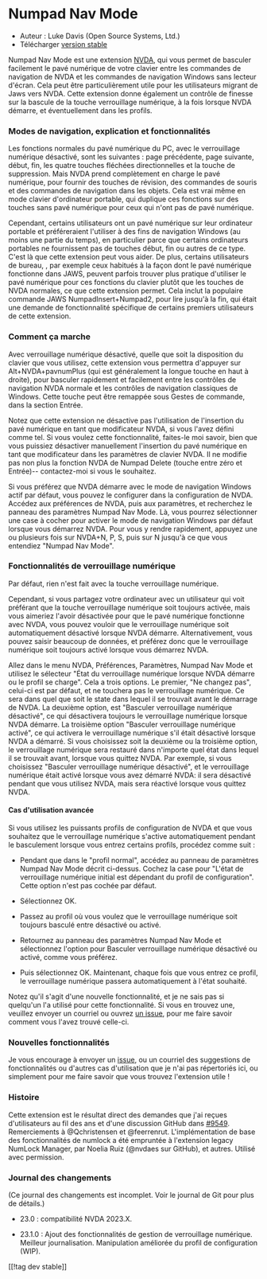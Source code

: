 # Numpad Nav Mode #

* Auteur : Luke Davis (Open Source Systems, Ltd.)
* Télécharger [version stable][1]

Numpad Nav Mode est une extension [NVDA](https://nvaccess.org/), qui vous
permet de basculer facilement le pavé numérique de votre clavier entre les
commandes de navigation de NVDA et les commandes de navigation Windows sans
lecteur d'écran. Cela peut être particulièrement utile pour les utilisateurs
migrant de Jaws vers NVDA. Cette extension donne également un contrôle de
finesse sur la bascule de la touche verrouillage numérique, à la fois
lorsque NVDA démarre, et éventuellement dans les profils.

### Modes de navigation, explication et fonctionnalités

Les fonctions normales du pavé numérique du PC, avec le verrouillage
numérique désactivé, sont les suivantes : page précédente, page suivante,
début, fin, les quatre touches fléchées directionnelles et la touche de
suppression. Mais NVDA prend complètement en charge le pavé numérique, pour
fournir des touches de révision, des commandes de souris et des commandes de
navigation dans les objets. Cela est vrai même en mode clavier d'ordinateur
portable, qui duplique ces fonctions sur des touches sans pavé numérique
pour ceux qui n'ont pas de pavé numérique.

Cependant, certains utilisateurs ont un pavé numérique sur leur ordinateur
portable et préféreraient l'utiliser à des fins de navigation Windows (au
moins une partie du temps), en particulier parce que certains ordinateurs
portables ne fournissent pas de touches début, fin ou autres de ce
type. C'est là que cette extension peut vous aider. De plus, certains
utilisateurs de bureau, , par exemple ceux habitués à la façon dont le pavé
numérique fonctionne dans JAWS, peuvent parfois trouver plus pratique
d'utiliser le pavé numérique pour ces fonctions du clavier plutôt que les
touches de NVDA normales, ce que cette extension permet. Cela inclut la
populaire  commande JAWS NumpadInsert+Numpad2, pour lire jusqu'à la fin, qui
était une demande de fonctionnalité spécifique de certains premiers
utilisateurs de cette extension.

### Comment ça marche

Avec verrouillage numérique désactivé, quelle que soit la disposition du
clavier que vous utilisez, cette extension vous permettra d'appuyer sur
Alt+NVDA+pavnumPlus (qui est généralement la longue touche en haut à
droite), pour basculer rapidement et facilement entre les contrôles de
navigation NVDA normale et les contrôles de navigation classiques de
Windows. Cette touche peut être remappée sous Gestes de commande, dans la
section Entrée.

Notez que cette extension ne désactive pas l'utilisation de l'insertion du
pavé numérique en tant que modificateur NVDA, si vous l'avez défini comme
tel. Si vous voulez cette fonctionnalité, faites-le moi savoir, bien que
vous puissiez désactiver manuellement l'insertion du pavé numérique en tant
que modificateur dans les paramètres de clavier NVDA.  Il ne modifie pas non
plus la fonction NVDA de Numpad Delete (touche entre zéro et Entrée)--
contactez-moi si vous le souhaitez.

Si vous préférez que NVDA démarre avec le mode de navigation Windows actif
par défaut, vous pouvez le configurer dans la configuration de NVDA. Accédez
aux préférences de NVDA, puis aux paramètres, et recherchez le panneau des
paramètres Numpad Nav Mode. Là, vous pourrez sélectionner une case à cocher
pour activer le mode de navigation Windows par défaut lorsque vous démarrez
NVDA. Pour vous y rendre rapidement, appuyez une ou plusieurs fois sur
NVDA+N, P, S, puis sur N jusqu'à ce que vous entendiez "Numpad Nav Mode".

### Fonctionnalités de verrouillage numérique

Par défaut, rien n'est fait avec la touche verrouillage numérique.

Cependant, si vous partagez votre ordinateur avec un utilisateur qui voit
préférant que la touche verrouillage numérique soit toujours activée, mais
vous aimeriez l'avoir  désactivée pour que le pavé numérique fonctionne avec
NVDA, vous pouvez vouloir que le verrouillage numérique  soit
automatiquement désactivé lorsque NVDA démarre. Alternativement, vous pouvez
saisir beaucoup de données, et préférez donc que le verrouillage numérique
soit toujours activé lorsque vous démarrez NVDA.

 Allez dans le menu NVDA, Préférences,  Paramètres, Numpad Nav Mode et utilisez le sélecteur "État du verrouillage numérique lorsque NVDA démarre ou le profil se charge". Cela a trois options. Le premier, "Ne changez pas", celui-ci est par défaut, et ne touchera pas le verrouillage numérique. Ce sera dans quel que soit le state dans lequel il se trouvait avant le démarrage de NVDA.
La deuxième option, est "Basculer verrouillage numérique désactivé", ce qui désactivera toujours le verrouillage numérique lorsque NVDA démarre. La troisième option "Basculer verrouillage numérique activé", ce qui activera le verrouillage numérique s'il était désactivé lorsque NVDA a démarré.
Si vous choisissez soit la deuxième ou la troisième option, le verrouillage numérique sera restauré dans n'importe quel état dans lequel il se trouvait avant, lorsque vous quittez NVDA. Par exemple, si vous choisissez "Basculer verrouillage numérique désactivé", et le verrouillage numérique était activé lorsque vous avez démarré NVDA: il sera désactivé pendant que vous utilisez NVDA, mais sera  réactivé lorsque vous quittez NVDA.

#### Cas d'utilisation avancée

Si vous utilisez les puissants profils de configuration de NVDA et que vous
souhaitez que le verrouillage numérique s'active automatiquement pendant le
basculement lorsque vous entrez certains profils, procédez comme suit :

* Pendant que dans le "profil normal", accédez au panneau de paramètres
  Numpad Nav Mode décrit ci-dessus. Cochez la case pour "L'état de
  verrouillage numérique initial est dépendant du profil de
  configuration". Cette option n'est pas cochée par défaut.

* Sélectionnez OK.

* Passez au profil où vous voulez que le verrouillage numérique soit
  toujours basculé entre désactivé ou activé.

* Retournez au panneau des paramètres Numpad Nav Mode et sélectionnez
  l'option pour Basculer verrouillage numérique désactivé ou activé, comme
  vous préférez.

* Puis sélectionnez OK. Maintenant, chaque fois que vous entrez ce profil,
  le verrouillage numérique passera automatiquement à l'état souhaité.

Notez qu'il s'agit d'une nouvelle fonctionnalité, et je ne sais pas si
quelqu'un l'a utilisé pour cette fonctionnalité. Si vous en trouvez une,
veuillez envoyer un courriel ou ouvrez [un
issue](https://github.com/opensourcesys/numpadNavMode/issues/new), pour me
faire savoir comment vous l'avez trouvé celle-ci.

### Nouvelles fonctionnalités

Je vous encourage à envoyer un
[issue](https://github.com/openSourceSys/numpadNavMode/issues/new), ou un
courriel des suggestions de fonctionnalités ou d'autres cas d'utilisation
que je n'ai pas répertoriés ici, ou simplement pour me faire savoir que vous
trouvez l'extension utile !

### Histoire

Cette extension est le résultat direct des demandes que j'ai reçues
d'utilisateurs au fil des ans et d'une discussion GitHub dans
[#9549](https://github.com/nvaccess/nvda/issues/9549). Remerciements à
@Qchristensen et @feerrenrut.  L'implémentation de base des fonctionnalités
de numlock  a été empruntée à l'extension  legacy NumLock Manager, par
Noelia Ruiz (@nvdaes sur GitHub), et autres. Utilisé avec permission.

### Journal des changements

(Ce journal des changements est incomplet. Voir le journal de Git pour plus
de détails.)

* 23.0 : compatibilité NVDA 2023.X.

* 23.1.0 : Ajout des fonctionnalités de gestion de verrouillage
  numérique. Meilleur journalisation. Manipulation améliorée du profil de
  configuration (WIP).

[[!tag dev stable]]

[1]: https://www.nvaccess.org/addonStore/legacy?file=numpadNavMode
